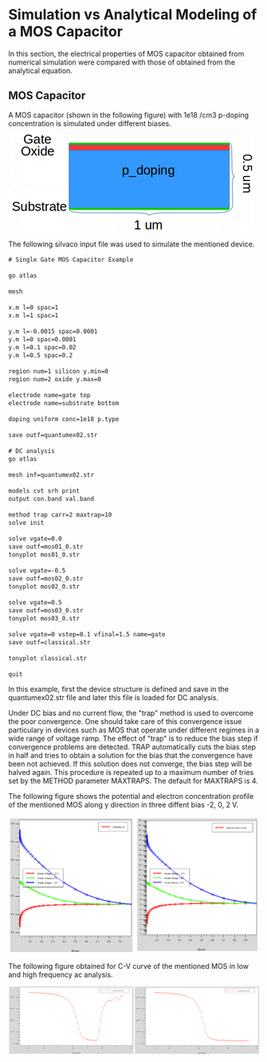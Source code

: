 # Simulation vs Analytical Modeling of a MOS Capacitor
In this section, the electrical properties of MOS capacitor obtained from numerical simulation were compared with those of obtained from the analytical 
equation.

## MOS Capacitor
A MOS capacitor (shown in the following figure) with 1e18 /cm3 p-doping concentration is simulated under different biases.

![](https://github.com/rvatanme/Device-Building-Blocks/blob/main/MIS_Capacitor/Simulation/MOS_str.png)

The following silvaco input file was used to simulate the mentioned device. 

    # Single Gate MOS Capacitor Example

    go atlas

    mesh 

    x.m l=0 spac=1
    x.m l=1 spac=1

    y.m l=-0.0015 spac=0.0001
    y.m l=0 spac=0.0001
    y.m l=0.1 spac=0.02
    y.m l=0.5 spac=0.2

    region num=1 silicon y.min=0
    region num=2 oxide y.max=0

    electrode name=gate top
    electrode name=substrate bottom

    doping uniform conc=1e18 p.type

    save outf=quantumex02.str

    # DC analysis
    go atlas

    mesh inf=quantumex02.str

    models cvt srh print
    output con.band val.band

    method trap carr=2 maxtrap=10
    solve init

    solve vgate=0.0
    save outf=mos01_0.str
    tonyplot mos01_0.str

    solve vgate=-0.5
    save outf=mos02_0.str
    tonyplot mos02_0.str

    solve vgate=0.5
    save outf=mos03_0.str
    tonyplot mos03_0.str

    solve vgate=0 vstep=0.1 vfinal=1.5 name=gate 
    save outf=classical.str

    tonyplot classical.str

    quit


In this example, first the device structure is defined and save in the quantumex02.str file and later this file is loaded for DC analysis.

Under DC bias and no current flow, the "trap" method is used to overcome the poor convergence. One should take care of this convergence issue particulary in devices such as MOS that operate under different regimes in a wide range of voltage ramp. The effect of "trap" is to reduce the bias step if convergence problems are detected. TRAP automatically cuts the bias step in half and tries to obtain a solution for the bias that the convergence have been not achieved. If this solution does not converge, the bias step will be halved again. This procedure is repeated up to a maximum number of tries set by the
METHOD parameter MAXTRAPS. The default for MAXTRAPS is 4. 

The following figure shows the potential and electron concentration profile of the mentioned MOS along y direction in three diffent bias -2, 0, 2 V.

![](https://github.com/rvatanme/Device-Building-Blocks/blob/main/MIS_Capacitor/Simulation/MOS_pot_ele.png)

The following figure obtained for C-V curve of the mentioned MOS in low and high frequency ac analysis.

![](https://github.com/rvatanme/Device-Building-Blocks/blob/main/MIS_Capacitor/Simulation/MOS_ac_analysis.png)

